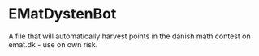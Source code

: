 # EMatDystenBot
A file that will automatically harvest points in the danish math contest on emat.dk - use on own risk.
